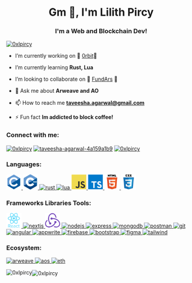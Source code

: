 <h1 align="center">Gm 👋, I'm Lilith Pircy</h1>
<h3 align="center">I'm a Web and Blockchain Dev!</h3>

<p align="left"> <a href="https://twitter.com/0xlpircy" target="blank"><img src="https://img.shields.io/twitter/follow/0xlpircy?logo=twitter&style=for-the-badge" alt="0xlpircy" /></a> </p>

- I’m currently working on 💫 [0rbit](https://github.com/0rbit-co)💫 

- I’m currently learning **Rust, Lua**

- I’m looking to collaborate on 🫧 [FundArs](https://github.com/fundars) 🫧

- 💬 Ask me about **Arweave and AO**

- 📫 How to reach me **taveesha.agarwal@gmail.com**

- ⚡ Fun fact **Im addicted to block coffee!**

<h3 align="left">Connect with me:</h3>
<p align="left">
<a href="https://twitter.com/0xlpircy" target="blank"><img align="center" src="https://raw.githubusercontent.com/rahuldkjain/github-profile-readme-generator/master/src/images/icons/Social/twitter.svg" alt="0xlpircy" height="30" width="40" /></a>
<a href="https://linkedin.com/in/taveesha-agarwal-4a159a1b9" target="blank"><img align="center" src="https://raw.githubusercontent.com/rahuldkjain/github-profile-readme-generator/master/src/images/icons/Social/linked-in-alt.svg" alt="taveesha-agarwal-4a159a1b9" height="30" width="40" /></a>
<a href="https://discord.gg/0xlpircy" target="blank"><img align="center" src="https://raw.githubusercontent.com/rahuldkjain/github-profile-readme-generator/master/src/images/icons/Social/discord.svg" alt="0xlpircy" height="30" width="40" /></a>
</p>

<h3 align="left">Languages:</h3>
<p align="left">
  <a href="https://www.cprogramming.com/" target="_blank" rel="noreferrer">
    <img
      src="https://raw.githubusercontent.com/devicons/devicon/master/icons/c/c-original.svg"
      alt="c"
      width="40"
      height="40"
    />
  </a>
  <a href="https://www.w3schools.com/cpp/" target="_blank" rel="noreferrer">
    <img
      src="https://raw.githubusercontent.com/devicons/devicon/master/icons/cplusplus/cplusplus-original.svg"
      alt="cplusplus"
      width="40"
      height="40"
    />
  </a>
  <a href="https://www.rust-lang.org" target="_blank" rel="noreferrer">
    <img
      src="https://img.icons8.com/external-tal-revivo-bold-tal-revivo/96/FFFFFF/external-rust-is-a-multi-paradigm-system-programming-language-logo-bold-tal-revivo.png"
      alt="rust"
      width="40"
      height="40"
    />
  </a>
  <a href="https://lua.org/" target="_blank" rel="noreferrer">
    <img
      src="https://img.icons8.com/external-tal-revivo-bold-tal-revivo/96/FFFFFF/external-lua-is-a-lightweight-multi-paradigm-programming-language-logo-bold-tal-revivo.png"
      alt="lua"
      width="40"
      height="40"
    />
  </a>
  <a
    href="https://developer.mozilla.org/en-US/docs/Web/JavaScript"
    target="_blank"
    rel="noreferrer"
  >
    <img
      src="https://raw.githubusercontent.com/devicons/devicon/master/icons/javascript/javascript-original.svg"
      alt="javascript"
      width="40"
      height="40"
    />
  </a>
  <a href="https://www.typescriptlang.org/" target="_blank" rel="noreferrer">
    <img
      src="https://raw.githubusercontent.com/devicons/devicon/master/icons/typescript/typescript-original.svg"
      alt="typescript"
      width="40"
      height="40"
    />
  </a>
  <a href="https://www.w3.org/html/" target="_blank" rel="noreferrer">
    <img
      src="https://raw.githubusercontent.com/devicons/devicon/master/icons/html5/html5-original-wordmark.svg"
      alt="html5"
      width="40"
      height="40"
    />
  </a>
  <a href="https://www.w3schools.com/css/" target="_blank" rel="noreferrer">
    <img
      src="https://raw.githubusercontent.com/devicons/devicon/master/icons/css3/css3-original-wordmark.svg"
      alt="css3"
      width="40"
      height="40"
    />
  </a>
  </p>
<h3 align="left">Frameworks Libraries Tools:</h3>
  <p>
  <a href="https://reactjs.org/" target="_blank" rel="noreferrer">
    <img
      src="https://raw.githubusercontent.com/devicons/devicon/master/icons/react/react-original-wordmark.svg"
      alt="react"
      width="40"
      height="40"
    />
  </a>
  <a href="https://nextjs.org/" target="_blank" rel="noreferrer">
    <img
      src="https://img.icons8.com/fluency-systems-filled/144/FFFFFF/nextjs.png"
      alt="nextjs"
      width="40"
      height="40"
    />
  </a>
  <a href="https://redux.js.org" target="_blank" rel="noreferrer">
    <img
      src="https://raw.githubusercontent.com/devicons/devicon/master/icons/redux/redux-original.svg"
      alt="redux"
      width="40"
      height="40"
    />
  </a>
  <a href="https://nodejs.org" target="_blank" rel="noreferrer">
    <img
      src="https://img.icons8.com/fluency/144/node-js.png"
      alt="nodejs"
      width="40"
      height="40"
    />
  </a>
  <a href="https://expressjs.com" target="_blank" rel="noreferrer">
    <img
      src="https://img.icons8.com/office/80/000000/express-js.png"
      alt="express"
      width="40"
      height="40"
    />
  </a>
  <a href="https://www.mongodb.com/" target="_blank" rel="noreferrer">
    <img
      src="https://img.icons8.com/color/144/mongodb.png"
      alt="mongodb"
      width="40"
      height="40"
    />
  </a>
 
  <a href="https://postman.com" target="_blank" rel="noreferrer">
    <img
      src="https://www.vectorlogo.zone/logos/getpostman/getpostman-icon.svg"
      alt="postman"
      width="40"
      height="40"
    />
  </a>
  <a href="https://git-scm.com/" target="_blank" rel="noreferrer">
    <img
      src="https://www.vectorlogo.zone/logos/git-scm/git-scm-icon.svg"
      alt="git"
      width="40"
      height="40"
    />
  </a>
  <a href="https://angular.io" target="_blank" rel="noreferrer">
    <img
      src="https://angular.io/assets/images/logos/angular/angular.svg"
      alt="angular"
      width="40"
      height="40"
    />
  </a>
  <a href="https://appwrite.io" target="_blank" rel="noreferrer">
    <img
      src="https://www.vectorlogo.zone/logos/appwriteio/appwriteio-icon.svg"
      alt="appwrite"
      width="40"
      height="40"
    />
  </a>
  <a href="https://firebase.google.com/" target="_blank" rel="noreferrer">
    <img
      src="https://www.vectorlogo.zone/logos/firebase/firebase-icon.svg"
      alt="firebase"
      width="40"
      height="40"
    />
  </a>
  <a href="https://getbootstrap.com" target="_blank" rel="noreferrer">
    <img
      src="https://img.icons8.com/ios/150/FFFFFF/bootstrap.png"
      alt="bootstrap"
      width="40"
      height="40"
    />
  </a>
  <a href="https://www.figma.com/" target="_blank" rel="noreferrer">
    <img
      src="https://www.vectorlogo.zone/logos/figma/figma-icon.svg"
      alt="figma"
      width="40"
      height="40"
    />
  </a>
  <a href="https://tailwindcss.com/" target="_blank" rel="noreferrer">
    <img
      src="https://www.vectorlogo.zone/logos/tailwindcss/tailwindcss-icon.svg"
      alt="tailwind"
      width="40"
      height="40"
    />
  </a>
  </p>
<h3 align="left">Ecosystem:</h3>
  <p> 
  <a href="https://arweave.org/" target="_blank" rel="noreferrer">
    <img
      src="https://img.icons8.com/external-black-fill-lafs/64/FFFFFF/external-Arweave-cryptocurrency-black-fill-lafs.png"
      alt="arweave"
      width="40"
      height="40"
    />
  </a>
  <a href="https://ao.arweave.dev" target="_blank" rel="noreferrer">
    <img
      src="https://i.ibb.co/4sJfbkg/aologo.png"
      alt="aos"
      width="40"
      height="40"
    />
  </a>
  <a href="https://ethereum.org/en/" target="_blank" rel="noreferrer">
    <img
      src="https://img.icons8.com/ios/150/FFFFFF/ethereum.png"
      alt="eth"
      width="40"
      height="40"
    />
  </a>
</p>

<p><img align="left" src="https://github-readme-stats.vercel.app/api/top-langs/?username=0xlpircy&theme=react&exclude_repo=google-maps-frontback&show_icons=true&hide_border=false&layout=compact" alt="0xlpircy" /></p>

<p><img align="center" src="https://github-readme-streak-stats.herokuapp.com/?user=0xlpircy&theme=react&hide_border=false" alt="0xlpircy" /></p>
